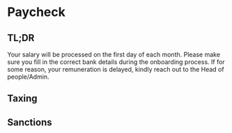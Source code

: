 # Paycheck


## TL;DR

Your salary will be processed on the first day of each month. Please make sure you fill in the correct bank details during the onboarding process. If for some reason, your remuneration is delayed, kindly reach out to the Head of people/Admin.


## Taxing

## Sanctions
 
